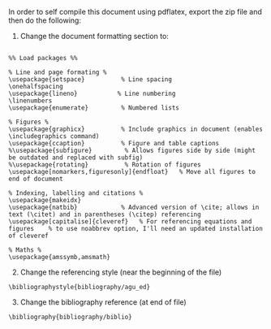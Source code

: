 In order to self compile this document using pdflatex, export the zip file and then
do the following:  

1. Change the document formatting section to:

```\documentclass[a4paper,12pt]{article}

%% Load packages %%

% Line and page formating %
\usepackage{setspace}          % Line spacing
\onehalfspacing 
\usepackage{lineno}           % Line numbering
\linenumbers
\usepackage{enumerate}         % Numbered lists
  
% Figures %
\usepackage{graphicx}          % Include graphics in document (enables \includegraphics command)
\usepackage{ccaption}          % Figure and table captions
%\usepackage{subfigure}         % Allows figures side by side (might be outdated and replaced with subfig)
%\usepackage{rotating}          % Rotation of figures
\usepackage[nomarkers,figuresonly]{endfloat}   % Move all figures to end of document

% Indexing, labelling and citations %
\usepackage{makeidx} 
\usepackage{natbib}            % Advanced version of \cite; allows in text (\citet) and in parentheses (\citep) referencing
\usepackage[capitalise]{cleveref}   % For referencing equations and figures    % to use noabbrev option, I'll need an updated installation of cleveref

% Maths %
\usepackage{amssymb,amsmath}

```

2. Change the referencing style (near the beginning of the file)

```\bibliographystyle{bibliography/agu_ed} ```


3. Change the bibliography reference (at end of file)

```\bibliography{bibliography/biblio}```